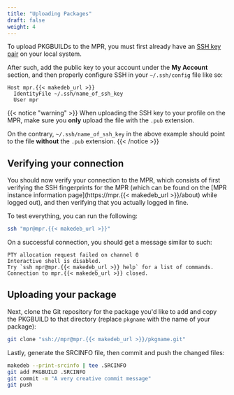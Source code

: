 ```yaml
---
title: "Uploading Packages"
draft: false
weight: 4
---
```


To upload PKGBUILDs to the MPR, you must first already have an [SSH key pair](https://wiki.archlinux.org/title/SSH_keys) on your local system.

After such, add the public key to your account under the **My Account** section, and then properly configure SSH in your `~/.ssh/config` file like so:

```plain
Host mpr.{{< makedeb_url >}}
  IdentityFile ~/.ssh/name_of_ssh_key
  User mpr
```

{{< notice "warning" >}}
When uploading the SSH key to your profile on the MPR, make sure you **only** upload the file with the `.pub` extension.

On the contrary, `~/.ssh/name_of_ssh_key` in the above example should point to the file **without** the `.pub` extension.
{{< /notice >}}

## Verifying your connection
You should now verify your connection to the MPR, which consists of first verifying the SSH fingerprints for the MPR (which can be found on the [MPR instance information page](https://mpr.{{< makedeb_url >}}/about) while logged out), and then verifying that you actually logged in fine.

To test everything, you can run the following:

```sh
ssh "mpr@mpr.{{< makedeb_url >}}"
```

On a successful connection, you should get a message similar to such:

```plain
PTY allocation request failed on channel 0
Interactive shell is disabled.
Try `ssh mpr@mpr.{{< makedeb_url >}} help` for a list of commands.
Connection to mpr.{{< makedeb_url >}} closed.
```

## Uploading your package
Next, clone the Git repository for the package you'd like to add and copy the PKGBUILD to that directory (replace `pkgname` with the name of your package):

```sh
git clone "ssh://mpr@mpr.{{< makedeb_url >}}/pkgname.git"
```

Lastly, generate the SRCINFO file, then commit and push the changed files:

```sh
makedeb --print-srcinfo | tee .SRCINFO
git add PKGBUILD .SRCINFO
git commit -m "A very creative commit message"
git push
```
